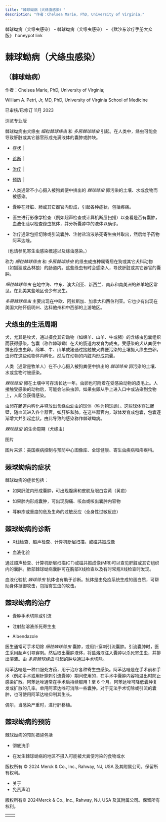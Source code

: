```yaml
---
title: "棘球蚴病（犬绦虫感染）"
description: "作者：Chelsea Marie, PhD, University of Virginia;"
---
```


﻿棘球蚴病（犬绦虫感染） \- 棘球蚴病（犬绦虫感染） \- 《默沙东诊疗手册大众版》 honeypot link

# 棘球蚴病（犬绦虫感染）

## （棘球蚴病）

作者：Chelsea Marie, PhD, University of Virginia;

William A. Petri, Jr, MD, PhD, University of Virginia School of Medicine

已审核/已修订 11月 2023

浏览专业版

棘球蚴病由犬绦虫 _细粒棘球绦虫_ 和 _多房棘球绦虫_ 引起。在人类中，绦虫可能会导致肝脏或其它器官形成充满液体的囊肿或肿块。

- [症状](#症状_v14458936_zh) \|
- [诊断](#诊断_v14458947_zh) \|
- [治疗](#治疗_v14458963_zh) \|
- [预防](#预防_v14458955_zh) \|

- 人类通常不小心摄入被狗粪便中排出的 _棘球绦虫_ 卵污染的土壤、水或食物而被感染。

- 囊肿在肝脏、肺或其它器官内形成，引起各种症状，包括疼痛。

- 医生进行影像学检查（例如超声检查或计算机断层扫描）以查看是否有囊肿，血液化验以检查绦虫抗体，并分析囊肿中的液体以确诊。

- 治疗通常包括切除或引流囊肿、注射盐溶液杀死寄生虫并取出，然后给予药物阿苯达唑。


（也请参见寄生虫感染概述以及绦虫感染。）

称为 _细粒棘球绦虫_ 和 _多房棘球绦虫_ 的绦虫成虫种属寄居在狗或其它犬科动物（如狐狸或丛林狼）的肠道内。这些绦虫有时会感染人，导致肝脏或其它器官的囊肿。

_细粒棘球绦虫_ 在地中海、中东、澳大利亚、新西兰、南非和南美洲的养羊地区常见。在北美某些地区也少有发生。

_多房棘球绦虫_ 主要出现在中欧、阿拉斯加、加拿大和西伯利亚。它也少有出现在美国大陆怀俄明州、达科他州和中西部的上游地区。

## 犬绦虫的生活周期

犬，尤其是牧犬，通过摄食其它动物（如绵羊、山羊、牛或猪）的含绦虫包囊组织而获得感染。包囊（称作棘球蚴）在犬的肠道内发育为成虫。受感染的犬从粪便中排出绦虫虫卵。绵羊、牛、山羊或猪通过接触被犬粪便污染的土壤摄入绦虫虫卵。虫卵在这些动物体内孵化，然后在动物的内脏内形成包囊。

人类（通常是牧羊人）在不小心摄入被狗粪便中排出的 _棘球绦虫_ 卵污染的土壤、水或食物时被感染。

_棘球绦虫_ 卵在土壤中可存活长达一年。虫卵也可附着在受感染动物的皮毛上。人接触受感染的动物后，可能会沾染虫卵，如果虫卵从手上进入口中或沾染到食物上，人即会获得感染。

虫卵在肠道内孵化并释放出含绦虫幼虫的球体（称为钩球蚴）。这些球体穿过肠壁，随血流进入各个器官，如肝脏和肺。在这些器官内，球体发育成包囊，包囊逐渐增大并引起症状。由此导致的感染称作棘球蚴病。

_棘球绦虫_ 的生命周期（犬绦虫）



图片

图片来源：美国疾病控制与预防中心图像库、全球健康、寄生虫疾病和疟疾科。

## 棘球蚴病的症状

棘球蚴病的症状包括：

- 如果肝脏内形成囊肿，可出现腹痛和皮肤及眼白变黄（黄疸）

- 如果肺内形成囊肿，可出现胸痛、咳血或咳出囊肿内容物

- 荨麻疹或重度的危及生命的过敏反应（全身性过敏反应）


## 棘球蚴病的诊断

- X线检查、超声检查、计算机断层扫描，或磁共振成像

- 血液化验


通过超声检查、计算机断层扫描(CT)或磁共振成像(MRI)可以查见肝脏或其它组织内的囊肿。肺部棘球蚴病囊肿可在胸部X线检查以及有时常规X线检查时发现。

血液化验抗 _棘球绦虫_ 抗体也有助于诊断。抗体是由免疫系统生成的蛋白质，可帮助身体抵御攻击，包括寄生虫的攻击。

## 棘球蚴病的治疗

- 囊肿手术切除或引流

- 注射盐溶液杀死寄生虫

- Albendazole


医生通常可手术切除 _细粒棘球绦虫_ 囊肿，或用针穿刺引流囊肿。引流囊肿时，医生采用超声引导穿刺。然后取出囊肿液体，将盐溶液注入囊肿以杀死寄生虫，并排出溶液。由 _多房棘球绦虫_ 引起的肿块通过手术切除。

阿苯达唑是一种口服处方药，用于治疗各种寄生虫感染。阿苯达唑是在手术前和手术（例如手术或用针穿刺引流囊肿）期间使用的，在手术中囊肿内容物溢出时防止感染扩散。阿苯达唑通常在手术后持续服用 1 至 6 个月。阿苯达唑可降低囊肿复发或扩散的几率。单用阿苯达唑可消除一些囊肿。对于无法手术切除或引流的囊肿，也可使用阿苯达唑抑制其生长。

偶尔，当感染严重时，进行肝移植。

## 棘球蚴病的预防

棘球蚴病的预防措施包括

- 彻底洗手

- 在发生棘球蚴病的地区不摄入可能被犬粪便污染的食物或水




版权所有 © 2024
Merck & Co., Inc., Rahway, NJ, USA 及其附属公司。保留所有权利。

- 关于
- 免责声明

版权所有© 2024Merck & Co., Inc., Rahway, NJ, USA 及其附属公司。保留所有权利。

|     |     |
| --- | --- |
|  |  |